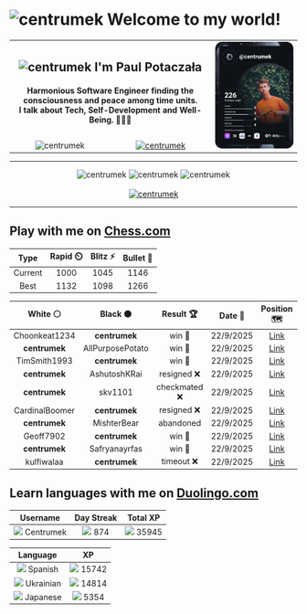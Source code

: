 <h1>
  <img
    src="https://emojis.slackmojis.com/emojis/images/1531849430/4246/blob-sunglasses.gif"
    width="30"
    alt="centrumek"
  />
  Welcome to my world!
</h1>

<table>
  <tbody>
    <tr>
      <td align="center" width="70%" colspan="2">
        <h2>
          <img
            src="https://raw.githubusercontent.com/MartinHeinz/MartinHeinz/master/wave.gif"
            width="30px"
            alt="centrumek"
          />
          I'm Paul Potaczała
        </h2>
        <h4>
          Harmonious Software Engineer finding the consciousness and peace among time units.
          <br/>
          I talk about Tech, Self-Development and Well-Being. 🌿🧘🚀
        </h4>
      </td>
      <td width="30%" rowspan="2">
        <a href="https://app.daily.dev/centrumek">
          <img
            src="./devcard.svg"
            alt="centrumek"
          />
        </a>
      </td>
    </tr>
    <tr align="center">
      <td>
        <img
          src="https://komarev.com/ghpvc/?username=centrumek&label=visitors&color=0e75b6&style=flat"
          alt="centrumek"
        >
      </td>
      <td>
        <a href="https://stackoverflow.com/users/14496012/centrumek">
          <img
            src="https://stackoverflow.com/users/flair/14496012.png?theme=dark"
            alt="centrumek"
          >
        </a>
      </td>
    </tr>
  </tbody>
</table>

---
<div align="center">
  <img 
    src="https://github-readme-stats.vercel.app/api?username=centrumek&show_icons=true&count_private=true&theme=dark&hide_border=true&hide=issues,contribs&bg_color=00000000"
    alt="centrumek"
  />
  <img
    src="https://github-readme-stats.vercel.app/api/top-langs/?username=centrumek&layout=compact&hide_border=true&theme=dark&bg_color=00000000&langs_count=6&exclude_repo=air-statistic-app"
    alt="centrumek"
  />
  <img 
    src="https://github-readme-streak-stats.herokuapp.com?user=centrumek&theme=dark&hide_border=true&background=FFFFFF00"
    alt="centrumek"
  />
  <br/>
  <br/>
  <a href="https://www.buymeacoffee.com/centrumek">
    <img
      src="https://cdn.buymeacoffee.com/buttons/v2/default-orange.png"
      height="50"
      width="210"
      alt="centrumek"
    />
  </a>
</div>

---

## Play with me on [Chess.com](https://www.chess.com/member/centrumek)

<div align="center">
<!--START_SECTION:chessStats-->
<!-- Automatically generated with https://github.com/Balastrong/chess-stats-action -->

| Type | Rapid ⏲️ | Blitz ⚡ | Bullet 🔫 |
|:---:|:---:|:---:|:---:|
| Current | 1000 | 1045 | 1146 |
| Best | 1132 | 1098 | 1266 |

| White ⚪ | Black ⚫ | Result 🏆 | Date 📅 | Position 🗺️ | Type 🕕 |
|:---:|:---:|:---:|:---:|:---:|:---:|
| Choonkeat1234 | **centrumek** | win 🥇 | 22/9/2025 | <a href="http://www.ee.unb.ca/cgi-bin/tervo/fen.pl?select=8/4qpkp/6p1/p3P3/2pP4/2P3PP/5PK1/8 w - - 0 31">Link</a> | Bullet |
| **centrumek** | AllPurposePotato | win 🥇 | 22/9/2025 | <a href="http://www.ee.unb.ca/cgi-bin/tervo/fen.pl?select=r3r1k1/pp3ppp/4p3/2nbP3/2qN1PP1/2P1Q2P/P7/1R1R2K1 b - - 1 26">Link</a> | Bullet |
| TimSmith1993 | **centrumek** | win 🥇 | 22/9/2025 | <a href="http://www.ee.unb.ca/cgi-bin/tervo/fen.pl?select=r3k2r/p4pb1/1p1p3n/2p1p3/4P3/P1NPBP2/1PP2P2/2KR3R w kq - 0 16">Link</a> | Blitz |
| **centrumek** | AshutoshKRai | resigned ❌ | 22/9/2025 | <a href="http://www.ee.unb.ca/cgi-bin/tervo/fen.pl?select=8/8/4p2p/3p3P/2rPk3/7n/2N1K3/8 w - - 6 51">Link</a> | Blitz |
| **centrumek** | skv1101 | checkmated ❌ | 22/9/2025 | <a href="http://www.ee.unb.ca/cgi-bin/tervo/fen.pl?select=4r1k1/p1p2ppp/8/6b1/2P5/8/PP2q2P/3RK3 w - - 0 27">Link</a> | Blitz |
| CardinalBoomer | **centrumek** | resigned ❌ | 22/9/2025 | <a href="http://www.ee.unb.ca/cgi-bin/tervo/fen.pl?select=rn2k1nr/1bp2p2/p6p/1p1Pb1p1/4Np2/1B6/PPP3PP/R1BQR1K1 b kq - 1 14">Link</a> | Blitz |
| **centrumek** | MishterBear | abandoned  | 22/9/2025 | <a href="http://www.ee.unb.ca/cgi-bin/tervo/fen.pl?select=8/5p2/2p3p1/3p1k1p/5P2/1r6/5PKP/8 w - - 0 34">Link</a> | Blitz |
| Geoff7902 | **centrumek** | win 🥇 | 22/9/2025 | <a href="http://www.ee.unb.ca/cgi-bin/tervo/fen.pl?select=1K6/3k4/8/2q5/8/8/8/8 w - - 42 80">Link</a> | Blitz |
| **centrumek** | Safryanayrfas | win 🥇 | 22/9/2025 | <a href="http://www.ee.unb.ca/cgi-bin/tervo/fen.pl?select=1nb2rk1/1p1p1p2/1N3pp1/1Pp4p/1b6/3Q1KP1/5P1P/7R b - - 0 31">Link</a> | Blitz |
| kulfiwalaa | **centrumek** | timeout ❌ | 22/9/2025 | <a href="http://www.ee.unb.ca/cgi-bin/tervo/fen.pl?select=8/5p2/1qP5/p2P4/5Qk1/P3R1P1/8/5RK1 b - - 8 42">Link</a> | Blitz |

<!--END_SECTION:chessStats-->
</div>

## Learn languages with me on [Duolingo.com](https://www.duolingo.com/profile/Centrumek)

<div align="center">
<!--START_SECTION:duolingoStats-->
<!-- Automatically generated with https://github.com/centrumek/duolingo-readme-stats-->

| Username | Day Streak | Total XP |
|:---:|:---:|:---:|
| <img src="https://raw.githubusercontent.com/centrumek/duolingo-readme-stats/main/assets/duolingo.png" height="12"> Centrumek | <img src="https://raw.githubusercontent.com/centrumek/duolingo-readme-stats/main/assets/streakinactive.svg" height="12"> 874 | <img src="https://raw.githubusercontent.com/centrumek/duolingo-readme-stats/main/assets/xp.svg" height="12"> 35945 |

| Language | XP |
|:---:|:---:|
| <img src="https://raw.githubusercontent.com/centrumek/duolingo-readme-stats/main/assets/langs/spanish.svg" height="12"> Spanish | <img src="https://raw.githubusercontent.com/centrumek/duolingo-readme-stats/main/assets/xp.svg" height="12"> 15742 |
| <img src="https://raw.githubusercontent.com/centrumek/duolingo-readme-stats/main/assets/langs/ukrainian.svg" height="12"> Ukrainian | <img src="https://raw.githubusercontent.com/centrumek/duolingo-readme-stats/main/assets/xp.svg" height="12"> 14814 |
| <img src="https://raw.githubusercontent.com/centrumek/duolingo-readme-stats/main/assets/langs/japanese.svg" height="12"> Japanese | <img src="https://raw.githubusercontent.com/centrumek/duolingo-readme-stats/main/assets/xp.svg" height="12"> 5354 |

<!--END_SECTION:duolingoStats-->
</div>
<!--
**centrumek/centrumek** is a ✨ _special_ ✨ repository because its `README.md` (this file) appears on your GitHub profile.

Here are some ideas to get you started:

- 🔭 I’m currently working on ...
- 🌱 I’m currently learning ...
- 👯 I’m looking to collaborate on ...
- 🤔 I’m looking for help with ...
- 💬 Ask me about ...
- 📫 How to reach me: ...
- 😄 Pronouns: ...
- ⚡ Fun fact: ...
-->
